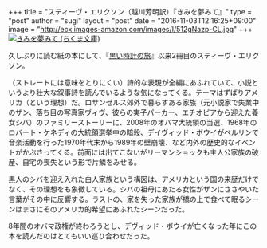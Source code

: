 +++
title = "スティーヴ・エリクソン（越川芳明訳）『きみを夢みて』"
type = "post"
author = "sugi"
layout = "post"
date = "2016-11-03T12:16:25+09:00"
image = "http://ecx.images-amazon.com/images/I/512gNazp-CL.jpg"
+++
<a href="http://www.amazon.co.jp/exec/obidos/ASIN/4480432981/chezsugi-22/ref=nosim/" name="amazletlink" target="_blank"><img src="http://ecx.images-amazon.com/images/I/512gNazp-CL.jpg" alt="きみを夢みて (ちくま文庫)" class="alignleft"  /></a>

久しぶりに読む紙の本にして、『[黒い時計の旅](/book/1286/)』以来2冊目のスティーヴ・エリクソン。

（ストレートには意味をとりにくい）詩的な表現が全編にあふれていて、小説というより壮大な叙事詩を読んでいるような気になってくる。テーマはずばりアメリカ（という理想）だ。ロサンゼルス郊外で暮らすある家族（元小説家で失業中のザン、落ち目の写真家ヴィヴ、彼らの実子パーカー、エチオピアから迎えた養女シバ）のファミリーストーリーに、2008年のオバマ大統領の当選、1968年のロバート・ケネディの大統領選挙中の暗殺、デイヴィッド・ボウイがベルリンで音楽活動を行った1970年代末から1989年の壁崩壊、など内外の歴史的なイベントがかぶさってくる。前面には出てこないがリーマンショックも主人公家族の破産、自宅の喪失という形で片鱗をみせる。

黒人のシバを迎え入れた白人家族という構図は、アメリカという国の来歴だけでなく、その理想をも象徴している。シバの祖母にあたる女性がザンにささやいた言葉がその中に反響する。ラストの、家を失った家族が橋の上で食べて眠るシーンはまさにそのアメリカ的希望にあふれたシーンだった。

8年間のオバマ政権が終わろうとし、デヴィッド・ボウイが亡くなった年にこの本を読んだのはとてもいい巡り合わせだった。
